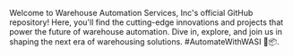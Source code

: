 Welcome to Warehouse Automation Services, Inc's official GitHub repository! Here, you'll find the cutting-edge innovations and projects that power the future of warehouse automation. Dive in, explore, and join us in shaping the next era of warehousing solutions. #AutomateWithWASI 🤖📦.
